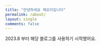 ```yaml
---
title: "안녕하세요 채오이입니다"
permalink: /about/
layout: single
comments: false
---
```


2023.8 부터 해당 블로그를 사용하기 시작했어요.